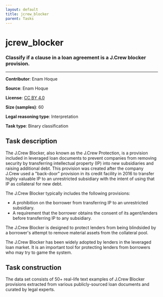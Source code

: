 ```yaml
---
layout: default
title: jcrew_blocker
parent: Tasks
---
```

# jcrew_blocker 

### Classify if a clause in a loan agreement is a J.Crew blocker provision.
---
**Contributor**: Enam Hoque

**Source**: Enam Hoque

**License**: [CC BY 4.0](https://creativecommons.org/licenses/by/4.0/)

**Size (samples)**: 60

**Legal reasoning type**: Interpretation

**Task type**: Binary classification

## Task description

The J.Crew Blocker, also known as the J.Crew Protection, is a provision included in leveraged loan documents to prevent companies from removing security by transferring intellectual property (IP) into new subsidiaries and raising additional debt. This provision was created after the company J.Crew used a "back-door" provision in its credit facility in 2016 to transfer highly valuable IP to an unrestricted subsidiary with the intent of using that IP as collateral for new debt.

The J.Crew Blocker typically includes the following provisions:

- A prohibition on the borrower from transferring IP to an unrestricted subsidiary.
- A requirement that the borrower obtains the consent of its agent/lenders before transferring IP to any subsidiary.

The J.Crew Blocker is designed to protect lenders from being blindsided by a borrower's attempt to remove material assets from the collateral pool.

The J.Crew Blocker has been widely adopted by lenders in the leveraged loan market. It is an important tool for protecting lenders from borrowers who may try to game the system. 

## Task construction

The data set consists of 50+ real-life text examples of J.Crew Blocker provisions extracted from various publicly-sourced loan documents and curated by legal experts.



